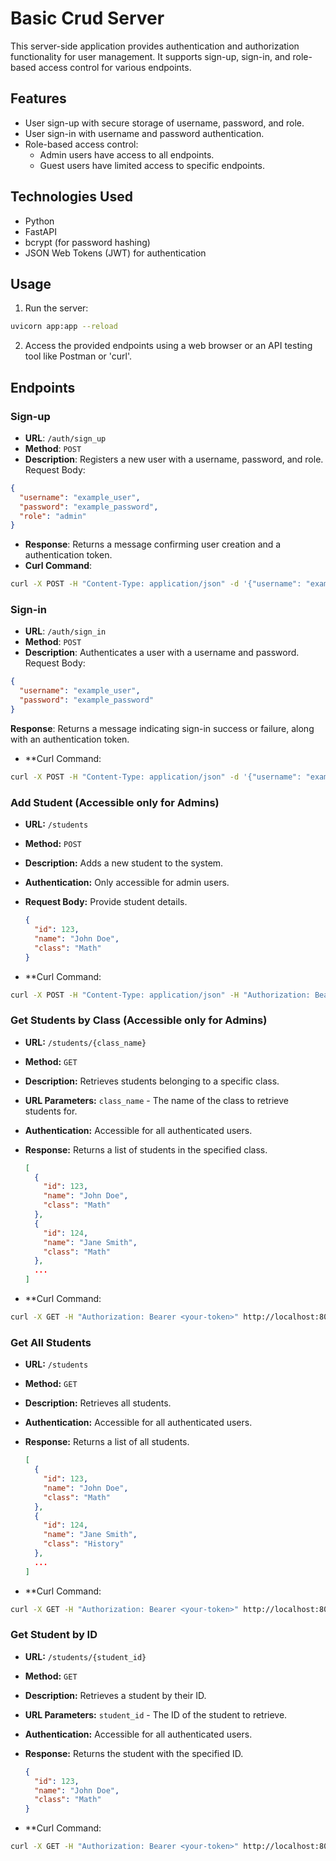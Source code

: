 # Basic Crud Server

This server-side application provides authentication and authorization functionality for user management. It supports sign-up, sign-in, and role-based access control for various endpoints.

## Features

- User sign-up with secure storage of username, password, and role.
- User sign-in with username and password authentication.
- Role-based access control:
  - Admin users have access to all endpoints.
  - Guest users have limited access to specific endpoints.

## Technologies Used

- Python
- FastAPI
- bcrypt (for password hashing)
- JSON Web Tokens (JWT) for authentication
  
## Usage
1. Run the server:
```bash
uvicorn app:app --reload
```
2. Access the provided endpoints using a web browser or an API testing tool like Postman or 'curl'.

## Endpoints
### Sign-up
* **URL**: `/auth/sign_up`
* **Method**: `POST`
* **Description**: Registers a new user with a username, password, and role.
Request Body:
```json
{
  "username": "example_user",
  "password": "example_password",
  "role": "admin"
}
```
* **Response**: Returns a message confirming user creation and a authentication token.
* **Curl Command**:
```bash
curl -X POST -H "Content-Type: application/json" -d '{"username": "example_user", "password": "example_password", "role": "admin"}' http://localhost:8000/auth/sign_up
```

### Sign-in
* **URL**: `/auth/sign_in`
* **Method**: `POST`
* **Description**: Authenticates a user with a username and password.
Request Body:
```json
{
  "username": "example_user",
  "password": "example_password"
}
```
**Response**: Returns a message indicating sign-in success or failure, along with an authentication token.
* **Curl Command:
```bash
curl -X POST -H "Content-Type: application/json" -d '{"username": "example_user", "password": "example_password"}' http://localhost:8000/auth/sign_in
```

### Add Student (Accessible only for Admins)

- **URL:** `/students`
- **Method:** `POST`
- **Description:** Adds a new student to the system.
- **Authentication:** Only accessible for admin users.
- **Request Body:** Provide student details.

  ```json
  {
    "id": 123,
    "name": "John Doe",
    "class": "Math"
  }
  
* **Curl Command:
```bash
curl -X POST -H "Content-Type: application/json" -H "Authorization: Bearer <your-token>" -d '{"id": 123, "name": "John Doe", "class": "Math"}' http://localhost:8000/students
```


### Get Students by Class (Accessible only for Admins)

- **URL:** `/students/{class_name}`
- **Method:** `GET`
- **Description:** Retrieves students belonging to a specific class.
- **URL Parameters:** `class_name` - The name of the class to retrieve students for.
- **Authentication:** Accessible for all authenticated users.
- **Response:** Returns a list of students in the specified class.

  ```json
  [
    {
      "id": 123,
      "name": "John Doe",
      "class": "Math"
    },
    {
      "id": 124,
      "name": "Jane Smith",
      "class": "Math"
    },
    ...
  ]
  
* **Curl Command:
```bash
curl -X GET -H "Authorization: Bearer <your-token>" http://localhost:8000/students/Math
```


### Get All Students

- **URL:** `/students`
- **Method:** `GET`
- **Description:** Retrieves all students.
- **Authentication:** Accessible for all authenticated users.
- **Response:** Returns a list of all students.

  ```json
  [
    {
      "id": 123,
      "name": "John Doe",
      "class": "Math"
    },
    {
      "id": 124,
      "name": "Jane Smith",
      "class": "History"
    },
    ...
  ]

* **Curl Command:
```bash
curl -X GET -H "Authorization: Bearer <your-token>" http://localhost:8000/students
```


### Get Student by ID

- **URL:** `/students/{student_id}`
- **Method:** `GET`
- **Description:** Retrieves a student by their ID.
- **URL Parameters:** `student_id` - The ID of the student to retrieve.
- **Authentication:** Accessible for all authenticated users.
- **Response:** Returns the student with the specified ID.

  ```json
  {
    "id": 123,
    "name": "John Doe",
    "class": "Math"
  }
  
* **Curl Command:
```bash
curl -X GET -H "Authorization: Bearer <your-token>" http://localhost:8000/students/123
```





